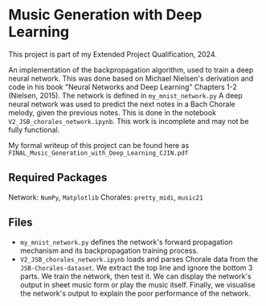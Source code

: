 # Music Generation with Deep Learning
This project is part of my Extended Project Qualification, 2024. 

An implementation of the backpropagation algorithm, used to train a deep neural network. This was done based on Michael Nielsen's derivation and code in his book "Neural Networks and Deep Learning" Chapters 1-2 (Nielsen, 2015). The network is defined in ```my_mnist_network.py```
A deep neural network was used to predict the next notes in a Bach Chorale melody, given the previous notes. This is done in the notebook ```V2_JSB_chorales_network.ipynb```. This work is incomplete and may not be fully functional.

My formal writeup of this project can be found here as ```FINAL_Music_Generation_with_Deep_Learning_CJIN.pdf```

## Required Packages
Network: ```NumPy```, ```Matplotlib```
Chorales: ```pretty_midi```, ```music21``` 

## Files
- ```my_mnist_network.py``` defines the network's forward propagation mechanism and its backpropagation training process. 
- ```V2_JSB_chorales_network.ipynb``` loads and parses Chorale data from the ```JSB-Chorales-dataset```. We extract the top line and ignore the bottom 3 parts. We train the network, then test it. We can display the network's output in sheet music form or play the music itself. Finally, we visualise the network's output to explain the poor performance of the network.






